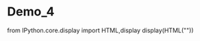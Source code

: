# Demo_4

from IPython.core.display import HTML,display
display(HTML("<style>pre { white-space: pre !important; }</style>"))
